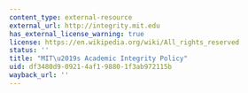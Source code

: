 ```yaml
---
content_type: external-resource
external_url: http://integrity.mit.edu
has_external_license_warning: true
license: https://en.wikipedia.org/wiki/All_rights_reserved
status: ''
title: "MIT\u2019s Academic Integrity Policy"
uid: df3480d9-0921-4af1-9880-1f3ab972115b
wayback_url: ''
---
```

